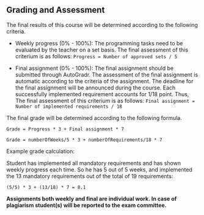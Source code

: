 Grading and Assessment
----------

The final results of this course will be determined according to the following
criteria.

-   Weekly progress (0% - 100%): The programming tasks need to be evaluated by
    the teacher on a set basis. The final assessment of this criterium is as
    follows: `Progress = Number of approved sets / 5`

-   Final assignment (0% - 100%): The final assignment should be submitted through
    AutoGradr. The assessment of the final assignment is automatic according to
    the criteria of the assignment. The deadline for the final assignment will
    be announced during the course. Each successfully implemented requirement
    accounts for 1/18 point. Thus, The final assessment of this criterium is as
    follows: `Final assignment = Number of implemented requirements / 18`

The final grade will be determined according to the following formula.

`Grade = Progress * 3 + Final assignment * 7`

`Grade = numberOfWeeks/5 * 3 + numberOfRequirements/18 * 7`

Example grade calculation:

Student has implemented all mandatory requirements and has shown weekly progress each time. So he has 5 out of 5 weeks, and implemented the 13 mandatory requirements out of the total of 19 requirements:

`(5/5) * 3 + (13/18) * 7 = 8.1`

__Assignments both weekly and final are individual work. In case of plagiarism student(s) will be reported to the exam committee.__
